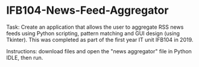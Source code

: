 # IFB104-News-Feed-Aggregator

Task: Create an application that allows the user to aggregate RSS news feeds using Python scripting, pattern matching and GUI design (using Tkinter). 
This was completed as part of the first year IT unit IFB104 in 2019. 

Instructions: download files and open the "news aggregator" file in Python IDLE, then run.
